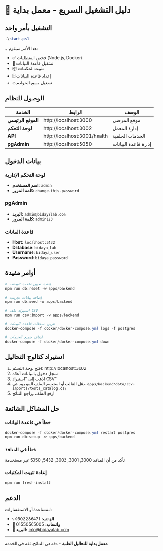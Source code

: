 # 🚀 دليل التشغيل السريع - معمل بداية

## التشغيل بأمر واحد

```powershell
.\start.ps1
```

هذا الأمر سيقوم بـ:
- ✅ فحص المتطلبات (Node.js, Docker)
- 🐳 تشغيل قاعدة البيانات
- 📦 تثبيت المكتبات
- 🗄️ إعداد قاعدة البيانات
- 🔥 تشغيل جميع الخوادم

## الوصول للنظام

| الخدمة | الرابط | الوصف |
|--------|--------|-------|
| **الموقع الرئيسي** | http://localhost:3000 | موقع المرضى |
| **لوحة التحكم** | http://localhost:3002 | إدارة المعمل |
| **API** | http://localhost:3001/health | الخدمات الخلفية |
| **pgAdmin** | http://localhost:5050 | إدارة قاعدة البيانات |

## بيانات الدخول

### لوحة التحكم الإدارية
- **اسم المستخدم:** `admin`
- **كلمة المرور:** `change-this-password`

### pgAdmin
- **البريد:** `admin@bidayalab.com`
- **كلمة المرور:** `admin123`

### قاعدة البيانات
- **Host:** `localhost:5432`
- **Database:** `bidaya_lab`
- **Username:** `bidaya_user`
- **Password:** `bidaya_password`

## أوامر مفيدة

```powershell
# إعادة تعيين قاعدة البيانات
npm run db:reset -w apps/backend

# إضافة بيانات تجريبية
npm run db:seed -w apps/backend

# استيراد ملف CSV
npm run csv:import -w apps/backend

# عرض سجلات قاعدة البيانات
docker-compose -f docker/docker-compose.yml logs -f postgres

# إيقاف جميع الخدمات
docker-compose -f docker/docker-compose.yml down
```

## استيراد كتالوج التحاليل

1. افتح لوحة التحكم: http://localhost:3002
2. سجل دخول بالبيانات أعلاه
3. اذهب إلى "استيراد CSV"
4. حمّل القالب أو استخدم الملف الموجود في `apps/backend/data/csv-imports/tests_catalog.csv`
5. ارفع الملف وراجع النتائج

## حل المشاكل الشائعة

### خطأ في قاعدة البيانات
```powershell
docker-compose -f docker/docker-compose.yml restart postgres
npm run db:setup -w apps/backend
```

### خطأ في المنافذ
تأكد من أن المنافذ 3000, 3001, 3002, 5432, 5050 غير مستخدمة

### إعادة تثبيت المكتبات
```powershell
npm run fresh-install
```

## الدعم

للمساعدة أو الاستفسارات:
- 📞 **الهاتف:** 0502236471
- 💬 **واتساب:** 01550565005
- 📧 **البريد:** info@bidayalab.com

---
**معمل بداية للتحاليل الطبية** - دقة في النتائج، ثقة في الخدمة